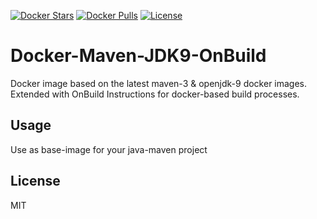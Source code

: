 [![Docker Stars](https://img.shields.io/docker/stars/tdekarz/docker-maven-jdk9-onbuild.svg)](https://hub.docker.com/r/tdekarz/docker-node-angular-express/)
[![Docker Pulls](https://img.shields.io/docker/pulls/tdekarz/docker-maven-jdk9-onbuild.svg)](https://hub.docker.com/r/tdekarz/docker-node-angular-express/)
[![License](https://img.shields.io/github/license/magystius/docker-maven-jdk9-onbuild.svg)](https://github.com/magystius/docker-node-angular-express/blob/master/LICENSE.md)
# Docker-Maven-JDK9-OnBuild

Docker image based on the latest maven-3 & openjdk-9 docker images. 
Extended with OnBuild Instructions for docker-based build processes.

## Usage
Use as base-image for your java-maven project 

## License
MIT